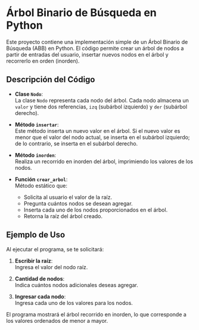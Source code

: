 # Árbol Binario de Búsqueda en Python

Este proyecto contiene una implementación simple de un Árbol Binario de Búsqueda (ABB) en Python. El código permite crear un árbol de nodos a partir de entradas del usuario, insertar nuevos nodos en el árbol y recorrerlo en orden (inorden).

## Descripción del Código

- **Clase `Nodo`**:  
  La clase `Nodo` representa cada nodo del árbol. Cada nodo almacena un `valor` y tiene dos referencias, `izq` (subárbol izquierdo) y `der` (subárbol derecho).

- **Método `insertar`**:  
  Este método inserta un nuevo valor en el árbol. Si el nuevo valor es menor que el valor del nodo actual, se inserta en el subárbol izquierdo; de lo contrario, se inserta en el subárbol derecho.

- **Método `inorden`**:  
  Realiza un recorrido en inorden del árbol, imprimiendo los valores de los nodos.

- **Función `crear_arbol`**:  
  Método estático que:
  - Solicita al usuario el valor de la raíz.
  - Pregunta cuántos nodos se desean agregar.
  - Inserta cada uno de los nodos proporcionados en el árbol.
  - Retorna la raíz del árbol creado.

## Ejemplo de Uso

Al ejecutar el programa, se te solicitará:

1. **Escribir la raíz**:  
   Ingresa el valor del nodo raíz.

2. **Cantidad de nodos**:  
   Indica cuántos nodos adicionales deseas agregar.

3. **Ingresar cada nodo**:  
   Ingresa cada uno de los valores para los nodos.

El programa mostrará el árbol recorrido en inorden, lo que corresponde a los valores ordenados de menor a mayor.
